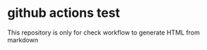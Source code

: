 
# github actions test

This repository is only for check workflow to generate HTML from markdown


